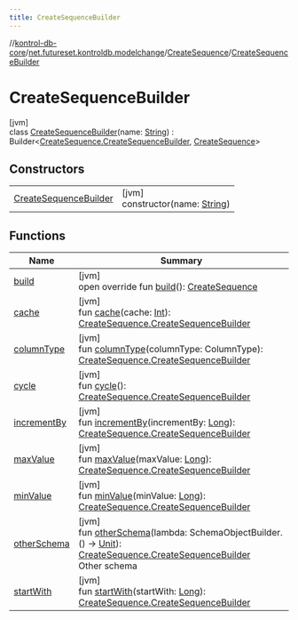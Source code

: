 ```yaml
---
title: CreateSequenceBuilder
---
```

//[kontrol-db-core](../../../../index.html)/[net.futureset.kontroldb.modelchange](../../index.html)/[CreateSequence](../index.html)/[CreateSequenceBuilder](index.html)



# CreateSequenceBuilder



[jvm]\
class [CreateSequenceBuilder](index.html)(name: [String](https://kotlinlang.org/api/latest/jvm/stdlib/kotlin/-string/index.html)) : Builder&lt;[CreateSequence.CreateSequenceBuilder](index.html), [CreateSequence](../index.html)&gt;



## Constructors


| | |
|---|---|
| [CreateSequenceBuilder](-create-sequence-builder.html) | [jvm]<br>constructor(name: [String](https://kotlinlang.org/api/latest/jvm/stdlib/kotlin/-string/index.html)) |


## Functions


| Name | Summary |
|---|---|
| [build](build.html) | [jvm]<br>open override fun [build](build.html)(): [CreateSequence](../index.html) |
| [cache](cache.html) | [jvm]<br>fun [cache](cache.html)(cache: [Int](https://kotlinlang.org/api/latest/jvm/stdlib/kotlin/-int/index.html)): [CreateSequence.CreateSequenceBuilder](index.html) |
| [columnType](column-type.html) | [jvm]<br>fun [columnType](column-type.html)(columnType: ColumnType): [CreateSequence.CreateSequenceBuilder](index.html) |
| [cycle](cycle.html) | [jvm]<br>fun [cycle](cycle.html)(): [CreateSequence.CreateSequenceBuilder](index.html) |
| [incrementBy](increment-by.html) | [jvm]<br>fun [incrementBy](increment-by.html)(incrementBy: [Long](https://kotlinlang.org/api/latest/jvm/stdlib/kotlin/-long/index.html)): [CreateSequence.CreateSequenceBuilder](index.html) |
| [maxValue](max-value.html) | [jvm]<br>fun [maxValue](max-value.html)(maxValue: [Long](https://kotlinlang.org/api/latest/jvm/stdlib/kotlin/-long/index.html)): [CreateSequence.CreateSequenceBuilder](index.html) |
| [minValue](min-value.html) | [jvm]<br>fun [minValue](min-value.html)(minValue: [Long](https://kotlinlang.org/api/latest/jvm/stdlib/kotlin/-long/index.html)): [CreateSequence.CreateSequenceBuilder](index.html) |
| [otherSchema](other-schema.html) | [jvm]<br>fun [otherSchema](other-schema.html)(lambda: SchemaObjectBuilder.() -&gt; [Unit](https://kotlinlang.org/api/latest/jvm/stdlib/kotlin/-unit/index.html)): [CreateSequence.CreateSequenceBuilder](index.html)<br>Other schema |
| [startWith](start-with.html) | [jvm]<br>fun [startWith](start-with.html)(startWith: [Long](https://kotlinlang.org/api/latest/jvm/stdlib/kotlin/-long/index.html)): [CreateSequence.CreateSequenceBuilder](index.html) |

